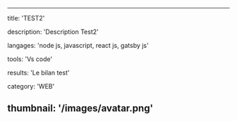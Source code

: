 ---

title: 'TEST2'

description: 'Description Test2'

langages: 'node js, javascript, react js, gatsby js'

tools: 'Vs code'

results: 'Le bilan test'

category: 'WEB'

thumbnail: '/images/avatar.png'
---